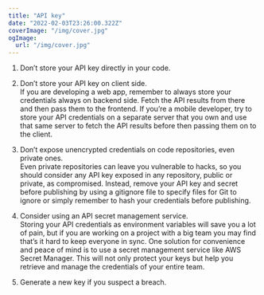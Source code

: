 ```yaml
---
title: "API key"
date: "2022-02-03T23:26:00.322Z"
coverImage: "/img/cover.jpg"
ogImage:
  url: "/img/cover.jpg"
---
```


1. Don’t store your API key directly in your code. 

2. Don’t store your API key on client side.  
If you are developing a web app, remember to always store your credentials always on backend side. Fetch the API results from there and then pass them to the frontend. 
If you’re a mobile developer, try to store your API credentials on a separate server that you own and use that same server to fetch the API results before then passing them on to the client. 

3. Don’t expose unencrypted credentials on code repositories, even private ones.  
Even private repositories can leave you vulnerable to hacks, so you should consider any API key exposed in any repository, public or private, as compromised. Instead, remove your API key and secret before publishing by using a gitignore file to specify files for Git to ignore or simply remember to hash your credentials before publishing. 

4. Consider using an API secret management service.  
Storing your API credentials as environment variables will save you a lot of pain, but if you are working on a project with a big team you may find that’s it hard to keep everyone in sync. One solution for convenience and peace of mind is to use a secret management service like AWS Secret Manager. This will not only protect your keys but help you retrieve and manage the credentials of your entire team. 

5. Generate a new key if you suspect a breach.
